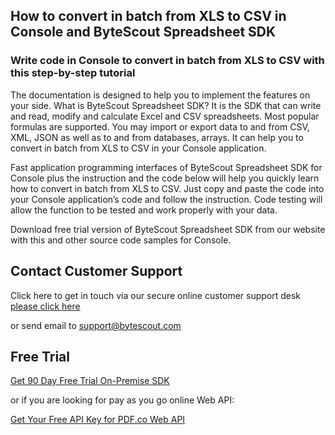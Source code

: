 ## How to convert in batch from XLS to CSV in Console and ByteScout Spreadsheet SDK

### Write code in Console to convert in batch from XLS to CSV with this step-by-step tutorial

The documentation is designed to help you to implement the features on your side. What is ByteScout Spreadsheet SDK? It is the SDK that can write and read, modify and calculate Excel and CSV spreadsheets. Most popular formulas are supported. You may import or export data to and from CSV, XML, JSON as well as to and from databases, arrays. It can help you to convert in batch from XLS to CSV in your Console application.

Fast application programming interfaces of ByteScout Spreadsheet SDK for Console plus the instruction and the code below will help you quickly learn how to convert in batch from XLS to CSV. Just copy and paste the code into your Console application’s code and follow the instruction. Code testing will allow the function to be tested and work properly with your data.

Download free trial version of ByteScout Spreadsheet SDK from our website with this and other source code samples for Console.

## Contact Customer Support

Click here to get in touch via our secure online customer support desk [please click here](https://bytescout.zendesk.com/hc/en-us/requests/new?subject=ByteScout%20Spreadsheet%20SDK%20Question)

or send email to [support@bytescout.com](mailto:support@bytescout.com?subject=ByteScout%20Spreadsheet%20SDK%20Question) 

## Free Trial

[Get 90 Day Free Trial On-Premise SDK](https://bytescout.com/download/web-installer?utm_source=github-readme)

or if you are looking for pay as you go online Web API:

[Get Your Free API Key for PDF.co Web API](https://pdf.co/documentation/api?utm_source=github-readme)